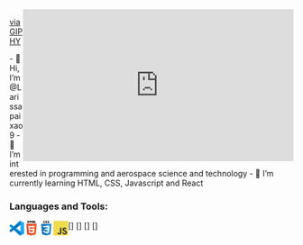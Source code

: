 <iframe img align="right" src="https://giphy.com/embed/ekjmhJUGHJm7FC4Juo" width="480" height="270" frameBorder="0" class="giphy-embed" allowFullScreen></iframe><p><a href="https://giphy.com/gifs/coding-programming-software-engineering-ekjmhJUGHJm7FC4Juo">via GIPHY</a></p>
- 👋 Hi, I’m @Larissapaixao9
- 👀 I’m interested in programming and aerospace science and technology
- 🌱 I’m currently learning HTML, CSS, Javascript and React


<br/>

### Languages and Tools:

[<img align="left" alt="Visual Studio Code" width="26px" src="https://raw.githubusercontent.com/github/explore/80688e429a7d4ef2fca1e82350fe8e3517d3494d/topics/visual-studio-code/visual-studio-code.png" />]
[<img align="left" alt="HTML5" width="26px" src="https://raw.githubusercontent.com/github/explore/80688e429a7d4ef2fca1e82350fe8e3517d3494d/topics/html/html.png" />]
[<img align="left" alt="CSS3" width="26px" src="https://raw.githubusercontent.com/github/explore/80688e429a7d4ef2fca1e82350fe8e3517d3494d/topics/css/css.png" />]
[<img align="left" alt="JavaScript" width="26px" src="https://raw.githubusercontent.com/github/explore/80688e429a7d4ef2fca1e82350fe8e3517d3494d/topics/javascript/javascript.png" />]

<!---
Larissapaixao9/Larissapaixao9 is a ✨ special ✨ repository because its `README.md` (this file) appears on your GitHub profile.
You can click the Preview link to take a look at your changes.
--->
